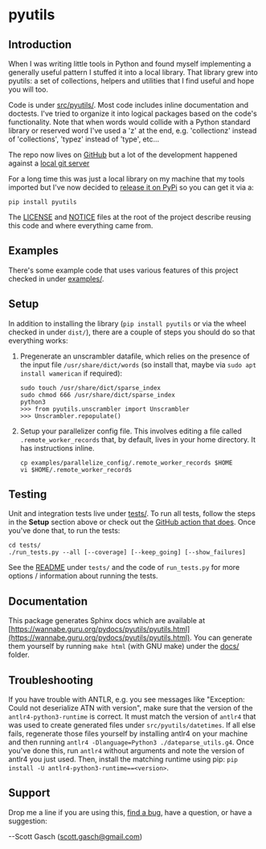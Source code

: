 # pyutils

## Introduction

When I was writing little tools in Python and found myself
implementing a generally useful pattern I stuffed it into a local
library.  That library grew into pyutils: a set of collections,
helpers and utilities that I find useful and hope you will too.

Code is under [src/pyutils/](https://github.com/scottgasch/pyutils/tree/master/src/pyutils).
Most code includes inline documentation and doctests.  I've tried to
organize it into logical packages based on the code's functionality.
Note that when words would collide with a Python standard library or
reserved word I've used a 'z' at the end, e.g. 'collectionz' instead
of 'collections', 'typez' instead of 'type', etc...

The repo now lives on [GitHub](https://github.com/scottgasch/pyutils) but
a lot of the development happened against a [local git server](
https://wannabe.guru.org/gitweb/?p=pyutils.git;a=summary)

For a long time this was just a local library on my machine that my
tools imported but I've now decided to [release it on PyPi](https://pypi.org/project/pyutils/)
so you can get it via a:

    pip install pyutils

The [LICENSE](https://github.com/scottgasch/pyutils/blob/master/LICENSE)
and [NOTICE](https://github.com/scottgasch/pyutils/blob/master/NOTICE)
files at the root of the project describe reusing this code and where
everything came from.

## Examples

There's some example code that uses various features of this project checked
in under [examples/](https://github.com/scottgasch/pyutils/tree/master/examples).

## Setup

In addition to installing the library (`pip install pyutils` or via
the wheel checked in under `dist/`), there are a couple of steps you
should do so that everything works:

1. Pregenerate an unscrambler datafile, which relies on the presence
of the input file `/usr/share/dict/words` (so install that, maybe via
`sudo apt install wamerican` if required):

       sudo touch /usr/share/dict/sparse_index
       sudo chmod 666 /usr/share/dict/sparse_index
       python3
       >>> from pyutils.unscrambler import Unscrambler
       >>> Unscrambler.repopulate()

2. Setup your parallelizer config file.  This involves editing a file
called `.remote_worker_records` that, by default, lives in your home
directory.  It has instructions inline.

       cp examples/parallelize_config/.remote_worker_records $HOME
       vi $HOME/.remote_worker_records

## Testing

Unit and integration tests live under [tests/](
https://github.com/scottgasch/pyutils/tree/master/tests).
To run all tests, follow the steps in the **Setup** section above
or check out the [GitHub action that does](
https://github.com/scottgasch/pyutils/blob/main/.github/workflows/run-tests.yml).
Once you've done that, to run the tests:

    cd tests/
    ./run_tests.py --all [--coverage] [--keep_going] [--show_failures]

See the [README](https://github.com/scottgasch/pyutils/blob/main/tests/README.md)
under `tests/` and the code of `run_tests.py` for more options / information
about running the tests.

## Documentation

This package generates Sphinx docs which are available at
[https://wannabe.guru.org/pydocs/pyutils/pyutils.html](https://wannabe.guru.org/pydocs/pyutils/pyutils.html).
You can generate them yourself by running `make html` (with GNU make)
under the [docs/](https://github.com/scottgasch/pyutils/tree/master/docs)
folder.

## Troubleshooting

If you have trouble with ANTLR, e.g. you see messages like "Exception:
Could not deserialize ATN with version", make sure that the version of
the `antlr4-python3-runtime` is correct.  It must match the version of
`antlr4` that was used to create generated files under `src/pyutils/datetimes`.
If all else fails, regenerate those files yourself by installing antlr4
on your machine and then running `antlr4 -Dlanguage=Python3 ./dateparse_utils.g4`.
Once you've done this, run `antlr4` without arguments and note the version
of antlr4 you just used.  Then, install the matching runtime using pip:
`pip install -U antlr4-python3-runtime==<version>`.

## Support

Drop me a line if you are using this, [find a bug](
https://github.com/scottgasch/pyutils/issues), have a question,
or have a suggestion:

  --Scott Gasch ([scott.gasch@gmail.com](mailto://scott.gasch@gmail.com))
